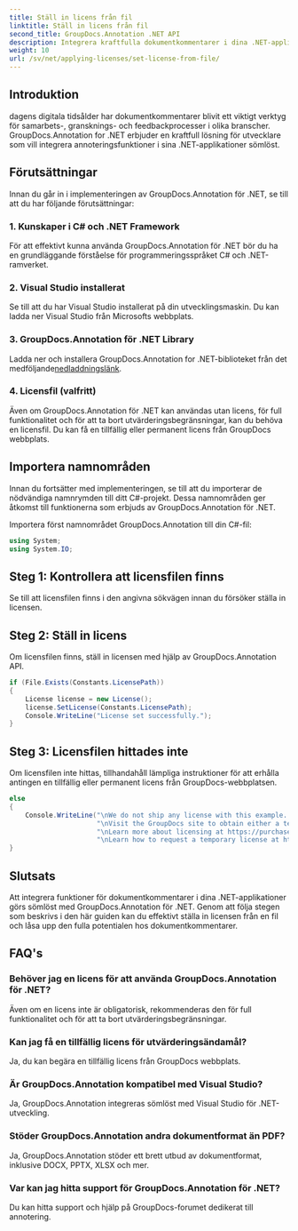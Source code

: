 ```yaml
---
title: Ställ in licens från fil
linktitle: Ställ in licens från fil
second_title: GroupDocs.Annotation .NET API
description: Integrera kraftfulla dokumentkommentarer i dina .NET-applikationer sömlöst med GroupDocs.Annotation för .NET.
weight: 10
url: /sv/net/applying-licenses/set-license-from-file/
---
```

## Introduktion
dagens digitala tidsålder har dokumentkommentarer blivit ett viktigt verktyg för samarbets-, gransknings- och feedbackprocesser i olika branscher. GroupDocs.Annotation for .NET erbjuder en kraftfull lösning för utvecklare som vill integrera annoteringsfunktioner i sina .NET-applikationer sömlöst.
## Förutsättningar
Innan du går in i implementeringen av GroupDocs.Annotation för .NET, se till att du har följande förutsättningar:
### 1. Kunskaper i C# och .NET Framework
För att effektivt kunna använda GroupDocs.Annotation för .NET bör du ha en grundläggande förståelse för programmeringsspråket C# och .NET-ramverket.
### 2. Visual Studio installerat
Se till att du har Visual Studio installerat på din utvecklingsmaskin. Du kan ladda ner Visual Studio från Microsofts webbplats.
### 3. GroupDocs.Annotation för .NET Library
 Ladda ner och installera GroupDocs.Annotation for .NET-biblioteket från det medföljande[nedladdningslänk](https://releases.groupdocs.com/annotation/net/).
### 4. Licensfil (valfritt)
Även om GroupDocs.Annotation för .NET kan användas utan licens, för full funktionalitet och för att ta bort utvärderingsbegränsningar, kan du behöva en licensfil. Du kan få en tillfällig eller permanent licens från GroupDocs webbplats.

## Importera namnområden
Innan du fortsätter med implementeringen, se till att du importerar de nödvändiga namnrymden till ditt C#-projekt. Dessa namnområden ger åtkomst till funktionerna som erbjuds av GroupDocs.Annotation för .NET.

Importera först namnområdet GroupDocs.Annotation till din C#-fil:
```csharp
using System;
using System.IO;
```
## Steg 1: Kontrollera att licensfilen finns
Se till att licensfilen finns i den angivna sökvägen innan du försöker ställa in licensen.
## Steg 2: Ställ in licens
Om licensfilen finns, ställ in licensen med hjälp av GroupDocs.Annotation API.
```csharp
if (File.Exists(Constants.LicensePath))
{
    License license = new License();
    license.SetLicense(Constants.LicensePath);
    Console.WriteLine("License set successfully.");
}
```
## Steg 3: Licensfilen hittades inte
Om licensfilen inte hittas, tillhandahåll lämpliga instruktioner för att erhålla antingen en tillfällig eller permanent licens från GroupDocs-webbplatsen.
```csharp
else
{
    Console.WriteLine("\nWe do not ship any license with this example. " +
                      "\nVisit the GroupDocs site to obtain either a temporary or permanent license. " +
                      "\nLearn more about licensing at https://purchase.groupdocs.com/faqs/licensing. " +
                      "\nLearn how to request a temporary license at https://purchase.groupdocs.com/temporary-license.");
}
```

## Slutsats
Att integrera funktioner för dokumentkommentarer i dina .NET-applikationer görs sömlöst med GroupDocs.Annotation för .NET. Genom att följa stegen som beskrivs i den här guiden kan du effektivt ställa in licensen från en fil och låsa upp den fulla potentialen hos dokumentkommentarer.
## FAQ's
### Behöver jag en licens för att använda GroupDocs.Annotation för .NET?
Även om en licens inte är obligatorisk, rekommenderas den för full funktionalitet och för att ta bort utvärderingsbegränsningar.
### Kan jag få en tillfällig licens för utvärderingsändamål?
Ja, du kan begära en tillfällig licens från GroupDocs webbplats.
### Är GroupDocs.Annotation kompatibel med Visual Studio?
Ja, GroupDocs.Annotation integreras sömlöst med Visual Studio för .NET-utveckling.
### Stöder GroupDocs.Annotation andra dokumentformat än PDF?
Ja, GroupDocs.Annotation stöder ett brett utbud av dokumentformat, inklusive DOCX, PPTX, XLSX och mer.
### Var kan jag hitta support för GroupDocs.Annotation för .NET?
Du kan hitta support och hjälp på GroupDocs-forumet dedikerat till annotering.